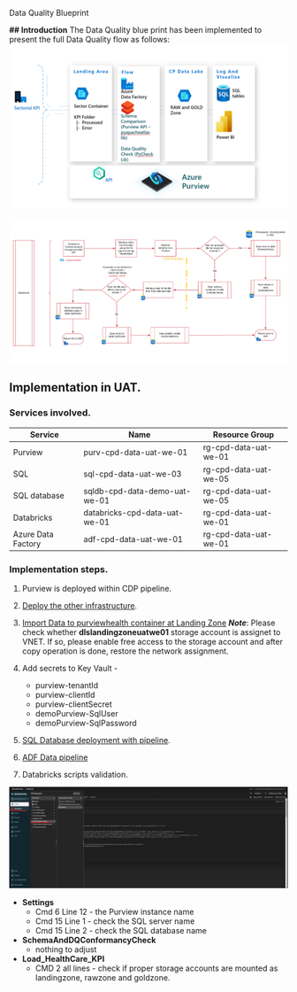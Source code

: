 Data Quality Blueprint

**## Introduction**
The Data Quality blue print has been implemented to present the full Data Quality flow as follows:
![image.png](/.attachments/image-67ceed67-2a17-4209-a4ac-f883c7d05e8c.png)

![image.png](/.attachments/image-c604a16c-4e97-4aea-97fe-7b5cf0ebb1fa.png)


## **Implementation in UAT.**

### Services involved.

|Service|Name  |Resource Group|
|--|--|--|
|Purview  |purv-cpd-data-uat-we-01 |rg-cpd-data-uat-we-01|
|SQL  |sql-cpd-data-uat-we-03 |rg-cpd-data-uat-we-05|
|SQL database |sqldb-cpd-data-demo-uat-we-01 |rg-cpd-data-uat-we-05|
|Databricks |databricks-cpd-data-uat-we-01 |rg-cpd-data-uat-we-01|
|Azure Data Factory|adf-cpd-data-uat-we-01 |rg-cpd-data-uat-we-01|


### Implementation steps.
1. Purview is deployed within CDP pipeline.
1. [Deploy the other infrastructure](https://dev.azure.com/TASMUCP/TASMU%20Central%20Platform/_build?definitionId=1684).
1. [Import Data to purviewhealth container at Landing Zone](https://dev.azure.com/TASMUCP/TASMU%20Central%20Platform/_build?definitionId=1683) 
**_Note_**: Please check whether **dlslandingzoneuatwe01** storage account is assignet to VNET. If so, please enable free access to the storage account and after copy operation is done, restore the network assignment.
1. Add secrets to Key Vault - 
     - purview-tenantId 
     - purview-clientId
     - purview-clientSecret
     - demoPurview-SqlUser
     - demoPurview-SqlPassword

1. [SQL Database deployment with pipeline](https://dev.azure.com/TASMUCP/TASMU%20Central%20Platform/_build?definitionId=1680).
1. [ADF Data pipeline](https://dev.azure.com/TASMUCP/TASMU%20Central%20Platform/_build?definitionId=1682)
1. Databricks scripts validation.

![image.png](/.attachments/image-c7f7a932-a2b5-4ad9-b565-2ffc1b658d67.png)

- **Settings** 
  - Cmd 6 Line 12 - the Purview instance name
  - Cmd 15 Line 1 - check the SQL server name
  - Cmd 15 Line 2 - check the SQL database name
- **SchemaAndDQConformancyCheck**
  -  nothing to adjust
- **Load_HealthCare_KPI**
  - CMD 2 all lines - check if proper storage accounts are mounted as landingzone, rawzone and goldzone.






